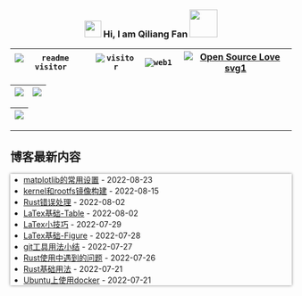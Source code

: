 <link href="./style.css" type="text/css" rel="stylesheet">

<h3 align="center">
    <img src="https://media1.giphy.com/media/xUOwFXiC5Nfq6SKBKo/giphy.gif" width="30"/> Hi, I am Qiliang Fan <img width="50" style="margin:0; padding: 0; border: none;" src="https://media.giphy.com/media/J2awouDsf23R2vo2p5/giphy.gif"/>
</h3>

|<code class="shadow-cyan">![readme visitor](https://img.shields.io/badge/dynamic/json?url=https://busuanzi-github.torch-fan.workers.dev&query=$.site_uv&label=readme%20visitor&style=plastic) </code> | <code class="shadow-cyan">![visitor](https://img.shields.io/badge/dynamic/json?url=https://busuanzi-torch-fan.torch-fan.workers.dev/&query=$.site_uv&label=blog%20visitor&style=plastic)</code> | <code class="shadow-green">![web1](https://img.shields.io/mozilla-observatory/grade-score/www.torch-fan.site?label=blog%20observatory&logo=github&publish&style=plastic) </code> | [![Open Source Love svg1](https://badges.frapsoft.com/os/v1/open-source.svg?v=103)](https://www.torch-fan.site/)  |
| :--: | :--: | :--: | :--: |


| ![](https://github-profile-summary-cards.vercel.app/api/cards/profile-details?username=qiliangfan&theme=nord_bright) | ![](https://github-profile-summary-cards.vercel.app/api/cards/most-commit-language?username=qiliangfan&theme=nord_bright)|
| --| ---|

| ![](https://github-profile-trophy.vercel.app/?username=qiliangfan&column=7&theme=dracula) |
| :--: |


---

## 博客最新内容
<div style="box-shadow: 0px 0px 5px gray">

<!-- START_SECTION:blog -->
* <a href='https://www.torch-fan.site/2022/08/23/matplotlib%E7%9A%84%E5%B8%B8%E7%94%A8%E8%AE%BE%E7%BD%AE/' target='_blank'>matplotlib的常用设置</a> - 2022-08-23
* <a href='https://www.torch-fan.site/2022/08/15/kernel%E5%92%8Crootfs%E9%95%9C%E5%83%8F%E6%9E%84%E5%BB%BA/' target='_blank'>kernel和rootfs镜像构建</a> - 2022-08-15
* <a href='https://www.torch-fan.site/2022/08/02/Rust%E9%94%99%E8%AF%AF%E5%A4%84%E7%90%86/' target='_blank'>Rust错误处理</a> - 2022-08-02
* <a href='https://www.torch-fan.site/2022/08/02/LaTex%E5%9F%BA%E7%A1%80-Table/' target='_blank'>LaTex基础-Table</a> - 2022-08-02
* <a href='https://www.torch-fan.site/2022/07/29/LaTex%E5%B0%8F%E6%8A%80%E5%B7%A7/' target='_blank'>LaTex小技巧</a> - 2022-07-29
* <a href='https://www.torch-fan.site/2022/07/28/LaTex%E5%9F%BA%E7%A1%80-Figure/' target='_blank'>LaTex基础-Figure</a> - 2022-07-28
* <a href='https://www.torch-fan.site/2022/07/27/git%E5%B7%A5%E5%85%B7%E7%94%A8%E6%B3%95%E5%B0%8F%E7%BB%93/' target='_blank'>git工具用法小结</a> - 2022-07-27
* <a href='https://www.torch-fan.site/2022/07/26/Rust%E4%BD%BF%E7%94%A8%E4%B8%AD%E9%81%87%E5%88%B0%E7%9A%84%E9%97%AE%E9%A2%98/' target='_blank'>Rust使用中遇到的问题</a> - 2022-07-26
* <a href='https://www.torch-fan.site/2022/07/21/Rust%E5%9F%BA%E7%A1%80%E7%94%A8%E6%B3%95/' target='_blank'>Rust基础用法</a> - 2022-07-21
* <a href='https://www.torch-fan.site/2022/07/21/Ubuntu%E4%B8%8A%E4%BD%BF%E7%94%A8docker/' target='_blank'>Ubuntu上使用docker</a> - 2022-07-21
<!-- END_SECTION:blog -->

<div>